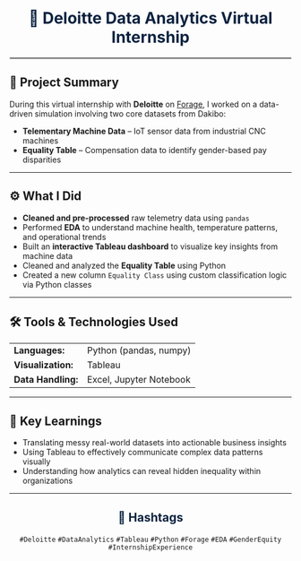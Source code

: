 <h1 align="center" style="color:#0C2340;">💼 Deloitte Data Analytics Virtual Internship</h1>

<hr style="border:1px solid #ccc;"/>

<h2>📘 Project Summary</h2>
<p>
During this virtual internship with <strong>Deloitte</strong> on <a href="https://www.theforage.com/">Forage</a>, I worked on a data-driven simulation involving two core datasets from Dakibo:
</p>

<ul>
  <li><strong>Telementary Machine Data</strong> – IoT sensor data from industrial CNC machines</li>
  <li><strong>Equality Table</strong> – Compensation data to identify gender-based pay disparities</li>
</ul>

<hr/>

<h2>⚙️ What I Did</h2>

<ul>
  <li> <strong>Cleaned and pre-processed</strong> raw telemetry data using <code>pandas</code></li>
  <li> Performed <strong>EDA</strong> to understand machine health, temperature patterns, and operational trends</li>
  <li> Built an <strong>interactive Tableau dashboard</strong> to visualize key insights from machine data</li>
  <li> Cleaned and analyzed the <strong>Equality Table</strong> using Python</li>
  <li> Created a new column <code>Equality Class</code> using custom classification logic via Python classes</li>
</ul>

<hr/>

<h2>🛠️ Tools & Technologies Used</h2>

<table>
  <tr>
    <td><strong>Languages:</strong></td>
    <td>Python (pandas, numpy)</td>
  </tr>
  <tr>
    <td><strong>Visualization:</strong></td>
    <td>Tableau</td>
  </tr>
  <tr>
    <td><strong>Data Handling:</strong></td>
    <td>Excel, Jupyter Notebook</td>
  </tr>
</table>

<hr/>

<h2>🚀 Key Learnings</h2>

<ul>
  <li>Translating messy real-world datasets into actionable business insights</li>
  <li>Using Tableau to effectively communicate complex data patterns visually</li>
  <li>Understanding how analytics can reveal hidden inequality within organizations</li>
</ul>

<hr/>

<h2 align="center" style="color:#0C2340;">📢 Hashtags</h2>
<p align="center">
  <code>#Deloitte</code> <code>#DataAnalytics</code> <code>#Tableau</code> <code>#Python</code> <code>#Forage</code> <code>#EDA</code> <code>#GenderEquity</code> <code>#InternshipExperience</code>
</p>
